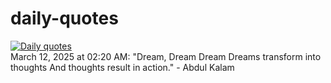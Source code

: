 # daily-quotes
[![Daily quotes](https://github.com/ceepu8/daily-quotes/actions/workflows/daily-quote.yml/badge.svg)](https://github.com/ceepu8/daily-quotes/actions/workflows/daily-quote.yml)<br/>
March 12, 2025 at 02:20 AM: "Dream, Dream Dream Dreams transform into thoughts And thoughts result in action." - Abdul Kalam
